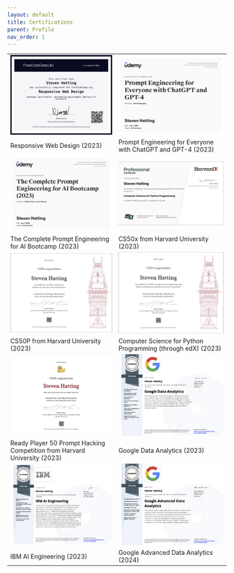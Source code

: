 ```yaml
---
layout: default
title: Certifications
parent: Profile
nav_order: 1
---
```


<table style="border: none;">
    <tr>
        <td><img src="/assets/images/image1.jpg" alt="Image 1"></td>
        <td><img src="/assets/images/image2.jpg" alt="Image 2"></td>
    </tr>
    <tr>
        <td>Responsive Web Design (2023)</td>
        <td>Prompt Engineering for Everyone with ChatGPT and GPT-4 (2023)</td>
    </tr>
    <tr>
        <td><img src="/assets/images/image3.jpg" alt="Image 3"></td>
        <td><img src="/assets/images/image4.jpg" alt="Image 4"></td>
    </tr>
    <tr>
        <td>The Complete Prompt Engineering for AI Bootcamp (2023)</td>
        <td>CS50x from Harvard University (2023)</td>
    </tr>
    <tr>
        <td><img src="/assets/images/image5.jpg" alt="Image 5"></td>
        <td><img src="/assets/images/image6.jpg" alt="Image 6"></td>
    </tr>
    <tr>
        <td>CS50P from Harvard University (2023)</td>
        <td>Computer Science for Python Programming (through edX) (2023)</td>
    </tr>
    <tr>
        <td><img src="/assets/images/image7.jpg" alt="Image 7"></td>
        <td><img src="/assets/images/image8.png" alt="Image 8"></td>
    </tr>
    <tr>
        <td>Ready Player 50 Prompt Hacking Competition from Harvard University (2023)</td>
        <td>Google Data Analytics (2023)</td>
    </tr>
    <tr>
        <td><img src="/assets/images/image9.png" alt="Image 9"></td>
        <td><img src="/assets/images/image10.jpg" alt="Image 10"></td>
    </tr>
    <tr>
        <td>IBM AI Engineering (2023)</td>
        <td>Google Advanced Data Analytics (2024)</td>
    </tr>
</table>
